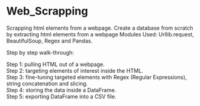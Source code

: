 # Web_Scrapping
Scrapping html elements from a webpage.
Create a database from scratch by extracting html elements from a webpage
Modules Used: Urllib.request, BeautifulSoup, Regex and Pandas.

Step by step walk-through:

Step 1: pulling HTML out of a webpage.<br>
Step 2: targeting elements of interest inside the HTML.<br>
Step 3: fine-tuning targeted elements with Regex (Regular Expressions), string concatenation and slicing.<br>
Step 4: storing the data inside a DataFrame.<br>
Step 5: exporting DataFrame into a CSV file.
